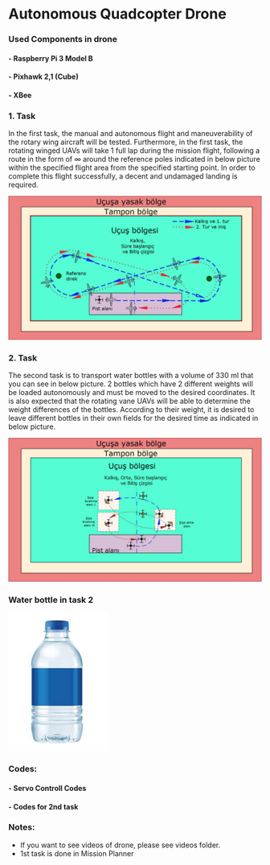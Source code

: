 # Autonomous Quadcopter Drone

### Used Components in drone

#### - Raspberry Pi 3 Model B
#### - Pixhawk 2,1 (Cube)
#### - XBee

### 1. Task

In the first task, the manual and autonomous flight and maneuverability of the rotary wing aircraft will be tested. Furthermore, in the first task, the rotating winged UAVs will take 1 full lap during the mission flight, following a route in the form of ∞ around the reference poles indicated in below picture within the specified flight area from the specified starting point. In order to complete this flight successfully, a decent and undamaged landing is required.

![Image](Images/1.jpg)


### 2. Task

The second task is to transport water bottles with a volume of 330 ml that you can see in below picture. 2 bottles which have 2 different weights will be loaded autonomously and must be moved to the desired coordinates. It is also expected that the rotating vane UAVs will be able to determine the weight differences of the bottles. According to their weight, it is desired to leave different bottles in their own fields for the desired time as indicated in below picture.

![Image](Images/2.jpg)

### Water bottle in task 2

<img src="Images/3.jpg" width="198">

### Codes:
#### - Servo Controll Codes
#### - Codes for 2nd task

### Notes: 
- If you want to see videos of drone, please see videos folder.
- 1st task is done in Mission Planner
